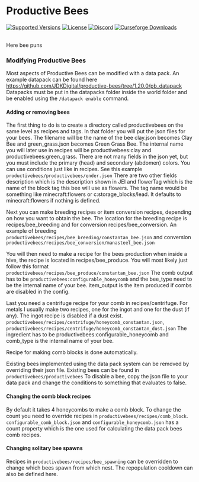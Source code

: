 # Productive Bees

<a href="https://www.curseforge.com/minecraft/mc-mods/productivebees/files"><img src="https://img.shields.io/badge/Available%20for-MC%201.15.2,%201.16.5,%201.18.2,%201.19.2,%201.20.1-c70039" alt="Supported Versions"></a>
<a href="https://github.com/JDKDigital/productive-bees/blob/1.20.0/LICENSE"><img src="https://img.shields.io/github/license/JDKDigital/productive-bees?style=flat&color=900c3f" alt="License"></a>
<a href="https://discord.gg/v2fVahY"><img src="https://img.shields.io/discord/756513972282195969?color=844685&label=Feedback%20%26%20Help&style=flat" alt="Discord"></a>
<a href="https://www.curseforge.com/minecraft/mc-mods/productivebees"><img src="http://cf.way2muchnoise.eu/short_productivebees.svg" alt="Curseforge Downloads"></a><br><br>

Here bee puns

### Modifying Productive Bees
Most aspects of Productive Bees can be modified with a data pack. An example datapack can be found here https://github.com/JDKDigital/productive-bees/tree/1.20.0/pb_datapack
Datapacks must be put in the datapacks folder inside the world folder and be enabled using the `/datapack enable` command.

#### Adding or removing bees

The first thing to do is to create a directory called productivebees on the same level as recipes and tags. In that folder you will put the json files for your bees. The filename will be the name of the bee clay.json becomes Clay Bee and green_grass.json becomes Green Grass Bee. The internal name you will later use in recipes will be productivebees:clay and productivebees:green_grass. There are not many fields in the json yet, but you must include the primary (head) and secondary (abdomen) colors. You can use conditions just like in recipes.
See this example `productivebees/productivebees/ender.json`
There are two other fields description which is the description shown in JEI and flowerTag which is the name of the block tag this bee will use as flowers. The tag name would be something like minecraft:flowers or c:storage_blocks/lead. It defaults to minecraft:flowers if nothing is defined.

Next you can make breeding recipes or item conversion recipes, depending on how you want to obtain the bee. The location for the breeding recipe is recipes/bee_breeding and for conversion recipes/bee_conversion. An example of breeding `productivebees/recipes/bee_breeding/constantan_bee.json` and conversion `productivebees/recipes/bee_conversion/manasteel_bee.json`

You will then need to make a recipe for the bees production when inside a hive, the recipe is located in recipes/bee_produce. You will most likely just follow this format `productivebees/recipes/bee_produce/constantan_bee.json`
The comb output has to be `productivebees:configurable_honeycomb` and the bee_type need to be the internal name of your bee.
item_output is the item produced if combs are disabled in the config.

Last you need a centrifuge recipe for your comb in recipes/centrifuge. For metals I usually make two recipes, one for the ingot and one for the dust (if any). The ingot recipe is disabled if a dust exist.
`productivebees/recipes/centrifuge/honeycomb_constantan.json`, `productivebees/recipes/centrifuge/honeycomb_constantan_dust.json`
The ingredient has to be productivebees:configurable_honeycomb and comb_type is the internal name of your bee.

Recipe for making comb blocks is done automatically.

Existing bees implemented using the data pack system can be removed by overriding their json file. Existing bees can be found in
 `productivebees/productivebees`
To disable a bee, copy the json file to your data pack and change the conditions to something that evaluates to false.

#### Changing the comb block recipes

By default it takes 4 honeycombs to make a comb block. To change the count you need to override recipes in `productivebees/recipes/comb_block`. `configurable_comb_block.json` and `configurable_honeycomb.json` has a count property which is the one used for calculating the data pack bees comb recipes.

#### Changing solitary bee spawns 

Recipes in `productivebees/recipes/bee_spawning` can be overridden to change which bees spawn from which nest. The repopulation cooldown can also be defined here.
